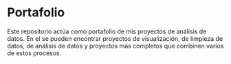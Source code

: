 # Portafolio
Este repositorio actúa como portafolio de mis proyectos de análisis de datos.
En el se pueden encontrar proyectos de visualización, de limpieza de datos, de análisis de datos y proyectos más completos que combinen varios de estos procesos.
